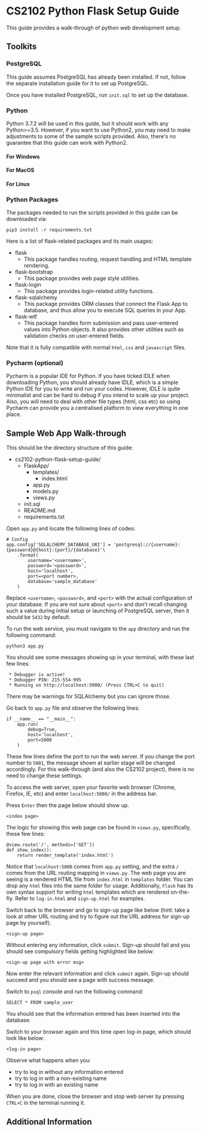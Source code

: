 # CS2102 Python Flask Setup Guide

This guide provides a walk-through of python web development setup.

## Toolkits

### PostgreSQL
This guide assumes PostgreSQL has already been installed. If not, follow the separate installation guide for it to set up PostgreSQL.

Once you have installed PostgreSQL, run `init.sql` to set up the database.

### Python
Python 3.7.2 will be used in this guide, but it should work with any Python>=3.5.
However, if you want to use Python2, you may need to make adjustments to some of the sample scripts provided.
Also, there's no guarantee that this guide can work with Python2.

#### For Windows

#### For MacOS

#### For Linux

### Python Packages
The packages needed to run the scripts provided in this guide can be downloaded via:

`pip3 install -r requirements.txt`

Here is a list of flask-related packages and its main usages:
* flask
    * This package handles routing, request handling and HTML template rendering.
* flask-bootstrap
    * This package provides web page style utilities.
* flask-login
    * This package provides login-related utility functions.
* flask-sqlalchemy
    * This package provides ORM classes that connect the Flask App to database,
    and thus allow you to execute SQL queries in your App.
* flask-wtf
    * This package handles form submission and pass user-entered values into Python objects.
    It also provides other utilities such as validation checks on user-entered fields.

Note that it is fully compatible with normal `html`, `css` and `javascript` files.

### Pycharm (optional)
Pycharm is a popular IDE for Python.
If you have ticked IDLE when downloading Python, you should already have IDLE, which is a simple Python IDE for you to write and run your codes.
However, IDLE is quite minimalist and can be hard to debug if you intend to scale up your project.
Also, you will need to deal with other file types (html, css etc) so using Pycharm can provide you a centralised platform to view everything in one place.

## Sample Web App Walk-through

This should be the directory structure of this guide:
* cs2102-python-flask-setup-guide/
    * FlaskApp/
        * templates/
            * index.html
        * app.py
        * models.py
        * views.py
    * init.sql
    * README.md
    * requirements.txt

Open `app.py` and locate the following lines of codes:

```
# Config
app.config['SQLALCHEMY_DATABASE_URI'] = 'postgresql://{username}:{password}@{host}:{port}/{database}'\
    .format(
        username='<username>',
        password='<password>',
        host='localhost',
        port=<port number>,
        database='sample_database'
    )
```
Replace `<username>`, `<password>`, and `<port>` with the actual configuration of your database.
If you are not sure about `<port>` and don't recall changing such a value during initial setup or launching of PostgreSQL server, then it should be `5432` by default.

To run the web service, you must navigate to the `app` directory and run the following command:

`python3 app.py`

You should see some messages showing up in your terminal, with these last few lines:

```
 * Debugger is active!
 * Debugger PIN: 215-554-995
 * Running on http://localhost:5000/ (Press CTRL+C to quit)

```
There may be warnings for SQLAlchemy but you can ignore those.

Go back to `app.py` file and observe the following lines:

```
if __name__ == "__main__":
    app.run(
        debug=True,
        host='localhost',
        port=5000
    )
```

These few lines define the port to run the web server.
If you change the port number to `5001`, the message shown at earlier stage will be changed accordingly.
For this walk-through (and also the CS2102 project), there is no need to change these settings.

To access the web server, open your favorite web browser (Chrome, Firefox, IE, etc) and enter `localhost:5000/` in the address bar.

Press `Enter` then the page below should show up.

`<index page>`

The logic for showing this web page can be found in `views.py`, specifically, these few lines:

```
@view.route('/', methods=['GET'])
def show_index():
    return render_template('index.html')
```

Notice that `localhost:5000` comes from `app.py` setting, and the extra `/` comes from the URL routing mapping in `views.py`.
The web page you are seeing is a rendered HTML file from `index.html` in `templates` folder.
You can drop any `html` files into the same folder for usage. 
Additionally, `Flask` has its own syntax support for writing `html` templates which are rendered on-the-fly. Refer to `log-in.html` and `sign-up.html` for examples.

Switch back to the browser and go to sign-up page like below
(hint: take a look at other URL routing and try to figure out the URL address for sign-up page by yourself).

`<sign-up page>`

Without entering any information, click `submit`.
Sign-up should fail and you should see compulsory fields getting highlighted like below:

`<sign-up page with error msg>`

Now enter the relevant information and click `submit` again.
Sign-up should succeed and you should see a page with success message.

Switch to `psql` console and run the following command:

`SELECT * FROM sample_user`

You should see that the information entered has been inserted into the database.

Switch to your browser again and this time open log-in page, which should look like below:

`<log-in page>`

Observe what happens when you:
* try to log in without any information entered
* try to log in with a non-existing name
* try to log in with an existing name

When you are done, close the browser and stop web server by pressing `CTRL+C` in the terminal running it.

## Additional Information
